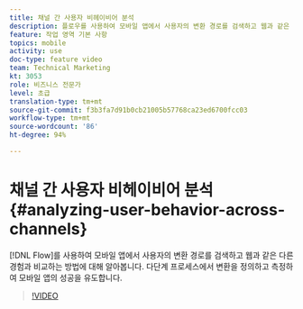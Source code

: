 ```yaml
---
title: 채널 간 사용자 비헤이비어 분석
description: 플로우를 사용하여 모바일 앱에서 사용자의 변환 경로를 검색하고 웹과 같은 다른 경험과 비교하는 방법에 대해 알아봅니다. 다단계 프로세스에서 변환을 정의하고 측정하여 모바일 앱의 성공을 유도합니다.
feature: 작업 영역 기본 사항
topics: mobile
activity: use
doc-type: feature video
team: Technical Marketing
kt: 3053
role: 비즈니스 전문가
level: 초급
translation-type: tm+mt
source-git-commit: f3b3fa7d91b0cb21005b57768ca23ed6700fcc03
workflow-type: tm+mt
source-wordcount: '86'
ht-degree: 94%

---
```



# 채널 간 사용자 비헤이비어 분석 {#analyzing-user-behavior-across-channels}

[!DNL Flow]를 사용하여 모바일 앱에서 사용자의 변환 경로를 검색하고 웹과 같은 다른 경험과 비교하는 방법에 대해 알아봅니다. 다단계 프로세스에서 변환을 정의하고 측정하여 모바일 앱의 성공을 유도합니다.

>[!VIDEO](https://video.tv.adobe.com/v/27824/?quality=12)
